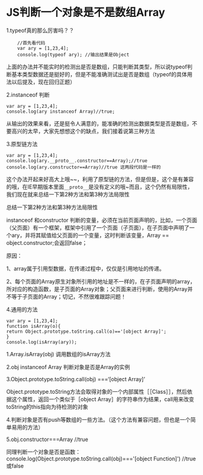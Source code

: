 # JS判断一个对象是不是数组Array


1.typeof真的那么厉害吗？？

		//首先看代码
		var ary = [1,23,4];
		console.log(typeof ary); //输出结果是Object
		
上面的办法并不能实时的检测出是否是数组，只能判断其类型，所以说typeof判断基本类型数据还是挺好的，但是不能准确测试出是否是数组（typeof的具体用法以后提及，现在回归正题）
	
 2.instanceof 判断

	var ary = [1,23,4];
	console.log(ary instanceof Array)//true;
	
从输出的效果来看，还是挺令人满意的，能准确的检测出数据类型是否是数组，不要高兴的太早，大家先想想这个的缺点，我们接着说第三种方法


3.原型链方法

	var ary = [1,23,4];
	console.log(ary.__proto__.constructor==Array);//true
	console.log(ary.constructor==Array)//true 这两段代码是一样的
	
这个办法开起来好高大上哦~~，利用了原型链的方法，但是但是，这个是有兼容的哦，在IE早期版本里面`__proto__`是没有定义的哦~而且，这个仍然有局限性，我们现在就来总结一下第2种方法和第3种方法局限性

总结一下第2种方法和第3种方法局限性

instanceof 和constructor 判断的变量，必须在当前页面声明的，比如，一个页面（父页面）有一个框架，框架中引用了一个页面（子页面），在子页面中声明了一个ary，并将其赋值给父页面的一个变量，这时判断该变量，Array == object.constructor;会返回false；

原因：

1、array属于引用型数据，在传递过程中，仅仅是引用地址的传递。

2、每个页面的Array原生对象所引用的地址是不一样的，在子页面声明的array，所对应的构造函数，是子页面的Array对象；父页面来进行判断，使用的Array并不等于子页面的Array；切记，不然很难跟踪问题！

4.通用的方法

	var ary = [1,23,4];
	function isArray(o){
	return Object.prototype.toString.call(o)=='[object Array]';
	}
	console.log(isArray(ary));



  
  
  
  
  
  
  
  
  
  
  
  
  
  
  
  1.Array.isArray(obj) 调用数组的isArray方法
  
  2.obj instanceof Array  判断对象是否是Array的实例
  
  3.Object.prototype.toString.call(obj) ===‘[object Array]’  
  
  Object.prototype.toString方法会取得对象的一个内部属性［［Class］］，然后依据这个属性，返回一个类似于［object Array］的字符串作为结果，call用来改变toString的this指向为待检测的对象
     
  4.判断对象是否有push等数组的一些方法。（这个方法有兼容问题，但也是一个简单易用的方法）
    
  5.obj.constructor===Array   //true


同理判断一个对象是否是函数：
console.log(Object.prototype.toString.call(obj)==='[object Function]')    //true或false 